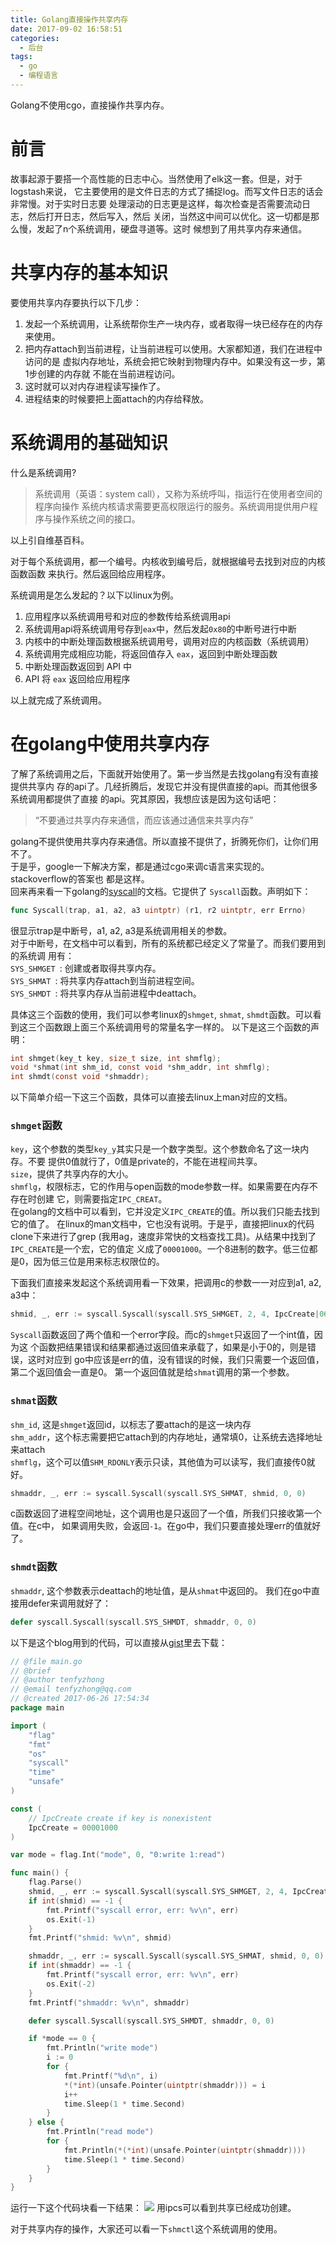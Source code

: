 ```yaml
---
title: Golang直接操作共享内存
date: 2017-09-02 16:58:51
categories: 
  - 后台
tags:
  - go
  - 编程语言
---
```

Golang不使用cgo，直接操作共享内存。

<!-- more -->

# 前言
故事起源于要搭一个高性能的日志中心。当然使用了elk这一套。但是，对于logstash来说，
它主要使用的是文件日志的方式了捕捉log。而写文件日志的话会非常慢。对于实时日志要
处理滚动的日志更是这样，每次检查是否需要流动日志，然后打开日志，然后写入，然后
关闭，当然这中间可以优化。这一切都是那么慢，发起了n个系统调用，硬盘寻道等。这时
候想到了用共享内存来通信。

# 共享内存的基本知识
要使用共享内存要执行以下几步：
1. 发起一个系统调用，让系统帮你生产一块内存，或者取得一块已经存在的内存来使用。
1. 把内存attach到当前进程，让当前进程可以使用。大家都知道，我们在进程中访问的是
   虚拟内存地址，系统会把它映射到物理内存中。如果没有这一步，第1步创建的内存就
   不能在当前进程访问。
1. 这时就可以对内存进程读写操作了。
1. 进程结束的时候要把上面attach的内存给释放。

# 系统调用的基础知识
什么是系统调用?  
> 系统调用（英语：system call），又称为系统呼叫，指运行在使用者空间的程序向操作
  系统内核请求需要更高权限运行的服务。系统调用提供用户程序与操作系统之间的接口。

以上引自维基百科。  

对于每个系统调用，都一个编号。内核收到编号后，就根据编号去找到对应的内核函数函数
来执行。然后返回给应用程序。  

系统调用是怎么发起的？以下以linux为例。  
1. 应用程序以系统调用号和对应的参数传给系统调用api
1. 系统调用api将系统调用号存到`eax`中，然后发起`0x80`的中断号进行中断
1. 内核中的中断处理函数根据系统调用号，调用对应的内核函数（系统调用）
1. 系统调用完成相应功能，将返回值存入 `eax`，返回到中断处理函数
1. 中断处理函数返回到 API 中
1. API 将 `eax` 返回给应用程序

以上就完成了系统调用。

# 在golang中使用共享内存
了解了系统调用之后，下面就开始使用了。第一步当然是去找golang有没有直接提供共享内
存的api了。几经折腾后，发现它并没有提供直接的api。而其他很多系统调用都提供了直接
的api。究其原因，我想应该是因为这句话吧：
> “不要通过共享内存来通信，而应该通过通信来共享内存”

golang不提供使用共享内存来通信。所以直接不提供了，折腾死你们，让你们用不了。  
于是乎，google一下解决方案，都是通过cgo来调c语言来实现的。stackoverflow的答案也
都是这样。  
回来再来看一下golang的[syscall](https://golang.org/pkg/syscall/)的文档。它提供了
`Syscall`函数。声明如下：
```go
func Syscall(trap, a1, a2, a3 uintptr) (r1, r2 uintptr, err Errno)
```
很显示trap是中断号，a1, a2, a3是系统调用相关的参数。  
对于中断号，在文档中可以看到，所有的系统都已经定义了常量了。而我们要用到的系统调
用有：  
`SYS_SHMGET `: 创建或者取得共享内存。    
`SYS_SHMAT `: 将共享内存attach到当前进程空间。  
`SYS_SHMDT `: 将共享内存从当前进程中deattach。  

具体这三个函数的使用，我们可以参考linux的`shmget`, `shmat`, `shmdt`函数。可以看
到这三个函数跟上面三个系统调用号的常量名字一样的。
以下是这三个函数的声明：
```c
int shmget(key_t key, size_t size, int shmflg);  
void *shmat(int shm_id, const void *shm_addr, int shmflg); 
int shmdt(const void *shmaddr);  
```
以下简单介绍一下这三个函数，具体可以直接去linux上man对应的文档。  
### `shmget`函数
`key`，这个参数的类型`key_y`其实只是一个数字类型。这个参数命名了这一块内存。不要
提供0值就行了，0值是private的，不能在进程间共享。  
`size`，提供了共享内存的大小。  
`shmflg`，权限标志，它的作用与open函数的mode参数一样。如果需要在内存不存在时创建
它，则需要指定`IPC_CREAT`。  
在golang的文档中可以看到，它并没定义`IPC_CREATE`的值。所以我们只能去找到它的值了。
在linux的man文档中，它也没有说明。于是乎，直接把linux的代码clone下来进行了grep
(我用ag，速度非常快的文档查找工具)。从结果中找到了`IPC_CREATE`是一个宏，它的值定
义成了`00001000`。一个8进制的数字。低三位都是0，因为低三位是用来标志权限位的。  

下面我们直接来发起这个系统调用看一下效果，把调用c的参数一一对应到a1, a2, a3中：
```go
shmid, _, err := syscall.Syscall(syscall.SYS_SHMGET, 2, 4, IpcCreate|0600)
```
`Syscall`函数返回了两个值和一个error字段。而c的`shmget`只返回了一个int值，因为这
个函数把结果错误和结果都通过返回值来承载了，如果是小于0的，则是错误，这时对应到
go中应该是err的值，没有错误的时候，我们只需要一个返回值，第二个返回值会一直是0。
第一个返回值就是给`shmat`调用的第一个参数。  

### `shmat`函数
`shm_id`, 这是`shmget`返回id，以标志了要attach的是这一块内存  
`shm_addr`，这个标志需要把它attach到的内存地址，通常填0，让系统去选择地址来attach  
`shmflg`，这个可以值`SHM_RDONLY`表示只读，其他值为可以读写，我们直接传0就好。  

```go
shmaddr, _, err := syscall.Syscall(syscall.SYS_SHMAT, shmid, 0, 0)
```
c函数返回了进程空间地址，这个调用也是只返回了一个值，所我们只接收第一个值。在c中，
如果调用失败，会返回`-1`。在go中，我们只要直接处理err的值就好了。  

### `shmdt`函数
`shmaddr`, 这个参数表示deattach的地址值，是从`shmat`中返回的。
我们在go中直接用defer来调用就好了：
```go
defer syscall.Syscall(syscall.SYS_SHMDT, shmaddr, 0, 0)
```

以下是这个blog用到的代码，可以直接从[gist][]里去下载：
```go
// @file main.go
// @brief
// @author tenfyzhong
// @email tenfyzhong@qq.com
// @created 2017-06-26 17:54:34
package main

import (
	"flag"
	"fmt"
	"os"
	"syscall"
	"time"
	"unsafe"
)

const (
	// IpcCreate create if key is nonexistent
	IpcCreate = 00001000
)

var mode = flag.Int("mode", 0, "0:write 1:read")

func main() {
	flag.Parse()
	shmid, _, err := syscall.Syscall(syscall.SYS_SHMGET, 2, 4, IpcCreate|0600)
	if int(shmid) == -1 {
		fmt.Printf("syscall error, err: %v\n", err)
		os.Exit(-1)
	}
	fmt.Printf("shmid: %v\n", shmid)

	shmaddr, _, err := syscall.Syscall(syscall.SYS_SHMAT, shmid, 0, 0)
	if int(shmaddr) == -1 {
		fmt.Printf("syscall error, err: %v\n", err)
		os.Exit(-2)
	}
	fmt.Printf("shmaddr: %v\n", shmaddr)

	defer syscall.Syscall(syscall.SYS_SHMDT, shmaddr, 0, 0)

	if *mode == 0 {
		fmt.Println("write mode")
		i := 0
		for {
			fmt.Printf("%d\n", i)
			*(*int)(unsafe.Pointer(uintptr(shmaddr))) = i
			i++
			time.Sleep(1 * time.Second)
		}
	} else {
		fmt.Println("read mode")
		for {
			fmt.Println(*(*int)(unsafe.Pointer(uintptr(shmaddr))))
			time.Sleep(1 * time.Second)
		}
	}
}
```

运行一下这个代码块看一下结果：
![](https://ws2.sinaimg.cn/large/006tKfTcly1fh5udt213hj31kw0hln4r.jpg)
用ipcs可以看到共享已经成功创建。

对于共享内存的操作，大家还可以看一下`shmctl`这个系统调用的使用。

[gist]: https://gist.github.com/tenfyzhong/767b4a1ed59cc7ead2d446df9fb78e5f
